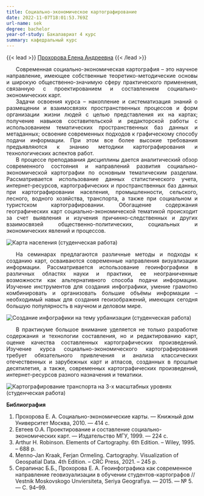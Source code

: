 ```yaml
---
title: Социально-экономическое картографирование
date: 2022-11-07T18:01:53.769Z
url-name: sek
degree: bachelor
year-of-study: Бакалавриат 4 курс
summary: кафедральный курс
---
```

{{< lead >}} [Прохорова Елена Андреевна](../../../about/staff/prokhorova) {{< /lead >}}

<div style="text-align: justify; text-indent: 25px;">
Современная социально-экономическая картография – это научное направление, имеющее собственные теоретико-методические основы и широкую общественно-значимую сферу практического применения, связанную с проектированием и составлением социально-экономических карт. </div>
<div style="text-align: justify; text-indent: 25px;">
Задачи освоения курса – накопление и систематизация знаний о размещении и  взаимосвязях пространственных процессов и форм организации жизни людей с целью  представления их на картах; получение навыков составительской и редакторской работы с использованием тематических пространственных баз данных и метаданных; освоение современных подходов к графическому способу подачи информации.  При этом все более высокие требования предъявляются к знанию методики картографирования и технологических аспектов работ. </div>
<div style="text-align: justify; text-indent: 25px;">
В процессе преподавания дисциплины дается аналитический обзор современного состояния и направлений развития социально-экономической картографии по основным тематическим разделам. Рассматривается использование данных статистического учета, интернет-ресурсов, картографических и пространственных баз данных при картографировании населения, промышленности, сельского, лесного, водного хозяйства, транспорта, а также при социальном и туристском картографировании. Обогащение содержания географических карт социально-экономической тематикой происходит за счет выявления и изучения причинно-следственных и других взаимосвязей общественно-политических, социальных и экономических явлений и процессов. </div>

![Карта населения (студенческая работа)](img/sek_1.jpg "Карта населения (студенческая работа)")


<div style="text-align: justify; text-indent: 25px;">
На семинарах предлагаются различные методы и подходы к созданию карт, осваиваются современные направления визуализации информации. Рассматривается использование геоинфографики в различных областях науки и практики, ее неограниченные возможности как альтернативного способа подачи информации. Изучение инструментов для создания инфографики, умение грамотно комбинировать и организовать большие объёмы информации – необходимый навык для создания геоизображений, имеющих сегодня большую популярность в научном и деловом мире.  </div>

![Создание инфографики на тему урбанизации (студенческая работа)](img/sek_3.jpg "Создание инфографики на тему урбанизации (студенческая работа)")


<div style="text-align: justify; text-indent: 25px;">
В практикуме большое внимание уделяется не только разработке содержания и технологии составления, но и редактированию карт, оценке качества составленных картографических произведений. Изучение курса социально-экономического картографирования требует обязательного привлечения и анализа классических отечественных и зарубежных карт и атласов, созданных в прошлые десятилетия, а также, современных картографических произведений, интернет-ресурсов разного назначения и тематики. </div>

![Картографирование транспорта на 3-х масштабных уровнях (студенческая работа)](img/sek_2.jpg "Картографирование транспорта на 3-х масштабных уровнях (студенческая работа)")

**Библиография**

1. Прохорова Е. А. Социально-экономические карты. — Книжный дом Университет Москва, 2010. — 414 с.
2. Евтеев О.А. Проектирование и составление социально-экономических карт. — Издательство МГУ, 1999. — 224 с.
3. Arthur H. Robinson. Elements of Cartography. 6th Edition. – Wiley, 1995. – 688 p.
4. Menno-Jan Kraak, Ferjan Ormeling. Cartography. Visualization of Geospatial Data. 4th Edition. – CRC Press, 2021. – 245 p.
5. Серапинас Б.Б., Прохорова Е. А. Геоинфографика как современное направление геовизуализации в обучении студентов-картографов // Vestnik Moskovskogo Unviersiteta, Seriya Geografiya. — 2015. — № 5. — С. 94–99.